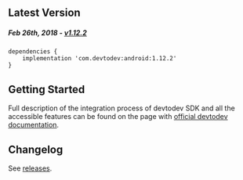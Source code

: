 Latest Version 
--------------
##### _Feb 26th, 2018_ - [v1.12.2](https://github.com/devtodev-analytics/android-sdk/releases/latest)

```
dependencies {
    implementation 'com.devtodev:android:1.12.2'
}
```

Getting Started
---------------
Full description of the integration process of devtodev SDK and all the accessible features can be found on the page with [official devtodev documentation](https://www.devtodev.com/help/39).

Changelog
---------
See [releases](https://github.com/devtodev-analytics/android-sdk/releases/).
